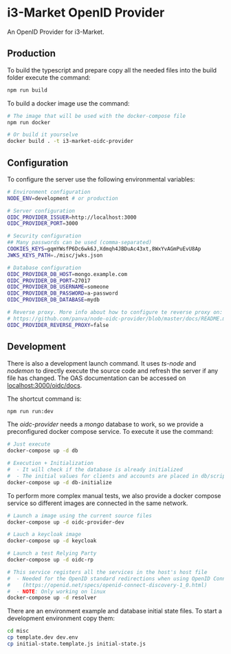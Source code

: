 # i3-Market OpenID Provider

An OpenID Provider for i3-Market.

## Production

To build the typescript and prepare copy all the needed files into the build folder execute the command:

```bash
npm run build
```

To build a docker image use the command:

```bash
# The image that will be used with the docker-compose file
npm run docker

# Or build it yourselve
docker build . -t i3-market-oidc-provider
```

## Configuration

To configure the server use the following environmental variables:

```bash
# Environment configuration
NODE_ENV=development # or production

# Server configuration
OIDC_PROVIDER_ISSUER=http://localhost:3000
OIDC_PROVIDER_PORT=3000

# Security configuration
## Many passwords can be used (comma-separated)
COOKIES_KEYS=gqmYWsfP6Dc6wk6J,Xdmqh4JBDuAc43xt,8WxYvAGmPuEvU8Ap
JWKS_KEYS_PATH=./misc/jwks.json

# Database configuration
OIDC_PROVIDER_DB_HOST=mongo.example.com
OIDC_PROVIDER_DB_PORT=27017
OIDC_PROVIDER_DB_USERNAME=someone
OIDC_PROVIDER_DB_PASSWORD=a-password
OIDC_PROVIDER_DB_DATABASE=mydb

# Reverse proxy. More info about how to configure te reverse proxy on:
# https://github.com/panva/node-oidc-provider/blob/master/docs/README.md#trusting-tls-offloading-proxies
OIDC_PROVIDER_REVERSE_PROXY=false
```

## Development

There is also a development launch command. It uses *ts-node* and *nodemon* to directly execute the source code and refresh the server if any file has changed. The OAS documentation can be accessed on [localhost:3000/oidc/docs](http://localhost:3000/oidc/docs).

The shortcut command is:

```bash
npm run run:dev
```

The *oidc-provider* needs a *mongo* database to work, so we provide a preconfigured docker compose service. To execute it use the command:

```bash
# Just execute
docker-compose up -d db

# Execution + Initialization
#  - It will check if the database is already initialized
#  - The initial values for clients and accounts are placed in db/scripts/initial-state.js
docker-compose up -d db-initialize
```

To perform more complex manual tests, we also provide a docker compose service so different images are connected in the same network.

```bash
# Launch a image using the current source files
docker-compose up -d oidc-provider-dev

# Lauch a keycloak image
docker-compose up -d keycloak

# Launch a test Relying Party
docker-compose up -d oidc-rp

# This service registers all the services in the host's host file
#  - Needed for the OpenID standard redirections when using OpenID Connect Discovery
#    (https://openid.net/specs/openid-connect-discovery-1_0.html)
#  - NOTE: Only working on linux
docker-compose up -d resolver
```

There are an environment example and database initial state files. To start a development environment copy them:

```bash
cd misc
cp template.dev dev.env
cp initial-state.template.js initial-state.js
```
